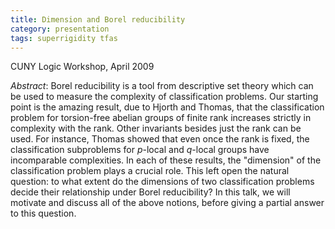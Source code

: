 ```yaml
---
title: Dimension and Borel reducibility
category: presentation
tags: superrigidity tfas
---
```


CUNY Logic Workshop, April 2009<!--more-->

*Abstract*: Borel reducibility is a tool from descriptive set theory which can be used to measure the complexity of classification problems. Our starting point is the amazing result, due to Hjorth and Thomas, that the classification problem for torsion-free abelian groups of finite rank increases strictly in complexity with the rank. Other invariants besides just the rank can be used. For instance, Thomas showed that even once the rank is fixed, the classification subproblems for $p$-local and $q$-local groups have incomparable complexities. In each of these results, the "dimension" of the classification problem plays a crucial role. This left open the natural question: to what extent do the dimensions of two classification problems decide their relationship under Borel reducibility? In this talk, we will motivate and discuss all of the above notions, before giving a partial answer to this question.
